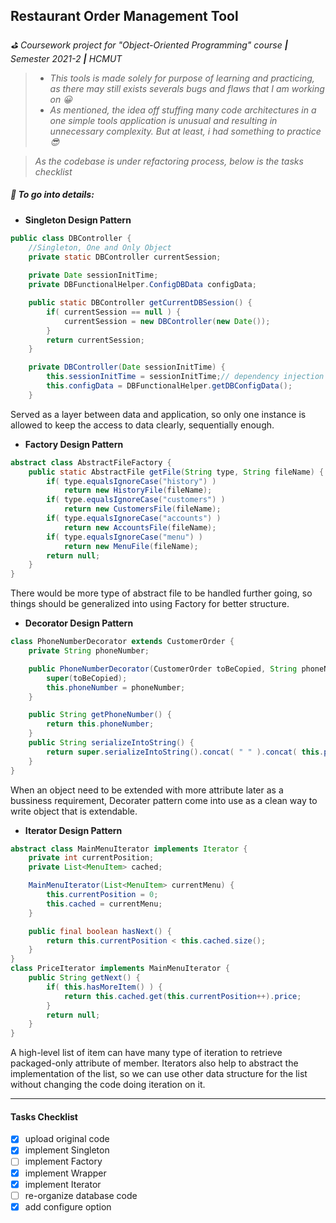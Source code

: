 ## Restaurant Order Management Tool

*:golf: Coursework project for "Object-Oriented Programming" course **|** Semester 2021-2 **|** HCMUT*

>- *This tools is made solely for purpose of learning and practicing, as there may still exists severals bugs and flaws that I am working on :grinning:*
>- *As mentioned, the idea off stuffing many code architectures in a one simple tools application is unusual and resulting in unnecessary complexity. But at least, i had something to practice :sunglasses:*

>*As the codebase is under refactoring process, below is the tasks checklist*

##### :paperclip: To go into details:

* **Singleton Design Pattern**
```java
public class DBController {
    //Singleton, One and Only Object
    private static DBController currentSession;
    
    private Date sessionInitTime;
    private DBFunctionalHelper.ConfigDBData configData;

    public static DBController getCurrentDBSession() {
        if( currentSession == null ) {
            currentSession = new DBController(new Date());
        }
        return currentSession;
    }

    private DBController(Date sessionInitTime) {
        this.sessionInitTime = sessionInitTime;// dependency injection
        this.configData = DBFunctionalHelper.getDBConfigData();
    }
```
Served as a layer between data and application, so only one instance is allowed to keep the access to data clearly, sequentially enough.
* **Factory Design Pattern**
```java
abstract class AbstractFileFactory {
    public static AbstractFile getFile(String type, String fileName) {
        if( type.equalsIgnoreCase("history") )
            return new HistoryFile(fileName);
        if( type.equalsIgnoreCase("customers") )
            return new CustomersFile(fileName);
        if( type.equalsIgnoreCase("accounts") )
            return new AccountsFile(fileName);
        if( type.equalsIgnoreCase("menu") )
            return new MenuFile(fileName);
        return null;
    }
}
```
There would be more type of abstract file to be handled further going, so things should be generalized into using Factory for better structure.
* **Decorator Design Pattern**
```java
class PhoneNumberDecorator extends CustomerOrder {
    private String phoneNumber;

    public PhoneNumberDecorator(CustomerOrder toBeCopied, String phoneNumber) {
        super(toBeCopied);
        this.phoneNumber = phoneNumber;
    }

    public String getPhoneNumber() {
        return this.phoneNumber;
    }
    public String serializeIntoString() {
        return super.serializeIntoString().concat( " " ).concat( this.phoneNumber );
    }
}
```
When an object need to be extended with more attribute later as a bussiness requirement, Decorater pattern come into use as a clean way to write object that is extendable.
* **Iterator Design Pattern**
```java
abstract class MainMenuIterator implements Iterator {
    private int currentPosition;
    private List<MenuItem> cached;

    MainMenuIterator(List<MenuItem> currentMenu) {
        this.currentPosition = 0;
        this.cached = currentMenu;
    }

    public final boolean hasNext() {
        return this.currentPosition < this.cached.size();
    }
}
class PriceIterator implements MainMenuIterator {
    public String getNext() {
        if( this.hasMoreItem() ) {
            return this.cached.get(this.currentPosition++).price;
        }
        return null;
    }
}
```
A high-level list of item can have many type of iteration to retrieve packaged-only attribute of member. Iterators also help to abstract the implementation of the list, so we can use other data structure for the list without changing the code doing iteration on it.

-------------------------------------------------------
#### Tasks Checklist
- [x] upload original code
- [x] implement Singleton
- [ ] implement Factory
- [x] implement Wrapper
- [x] implement Iterator
- [ ] re-organize database code
- [x] add configure option
